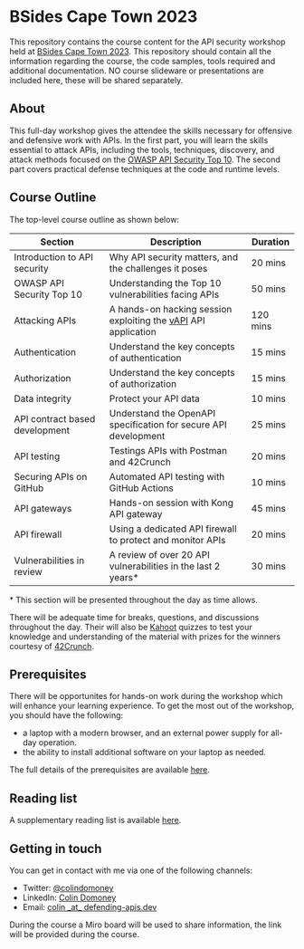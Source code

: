 # BSides Cape Town 2023

This repository contains the course content for the API security workshop held at [BSides Cape Town 2023](https://bsidescapetown.co.za/bsides-conf/2023). This repository should contain all the information regarding the course, the code samples, tools required and additional documentation. NO course slideware or presentations are included here, these will be shared separately.

## About

This full-day workshop gives the attendee the skills necessary for offensive and defensive work with APIs. In the first part, you will learn the skills essential to attack APIs, including the tools, techniques, discovery, and attack methods focused on the [OWASP API Security Top 10](https://owasp.org/API-Security/editions/2023/en/0x11-t10/). The second part covers practical defense techniques at the code and runtime levels.

## Course Outline
The top-level course outline as shown below:

| Section                  | Description                                                  | Duration |
|--------------------------|--------------------------------------------------------------|----------|
| Introduction to API security | Why API security matters, and the challenges it poses   | 20 mins |
| OWASP API Security Top 10  | Understanding the Top 10 vulnerabilities facing APIs  | 50 mins |
| Attacking APIs | A hands-on hacking session exploiting the [vAPI](https://github.com/roottusk/vapi) API application | 120 mins |
| Authentication | Understand the key concepts of authentication | 15 mins |
| Authorization | Understand the key concepts of authorization | 15 mins |
| Data integrity | Protect your API data  | 10 mins |
| API contract based development | Understand the OpenAPI specification for secure API development | 25 mins |
| API testing | Testings APIs with Postman and 42Crunch | 20 mins |
| Securing APIs on GitHub | Automated API testing with GitHub Actions | 10 mins |
| API gateways | Hands-on session with Kong API gateway | 45 mins |
| API firewall | Using a dedicated API firewall to protect and monitor APIs | 20 mins |
| Vulnerabilities in review  | A review of over 20 API vulnerabilities in the last 2 years* | 30 mins |

\* This section will be presented throughout the day as time allows.

There will be adequate time for breaks, questions, and discussions throughout the day. Their will also be [Kahoot](https://kahoot.com/) quizzes to test your knowledge and understanding of the material with prizes for the winners courtesy of [42Crunch](https://42crunch.com/).

## Prerequisites
There will be opportunites for hands-on work during the workshop which will enhance your learning experience. To get the most out of the workshop, you should have the following:
* a laptop with a modern browser, and an external power supply for all-day operation.
* the ability to install additional software on your laptop as needed.

The full details of the prerequisites are available [here](Prerequisites.md).

## Reading list
A supplementary reading list is available [here](Reading%20List.md).

## Getting in touch
You can get in contact with me via one of the following channels:
* Twitter: [@colindomoney](https://twitter.com/colindomoney)
* LinkedIn: [Colin Domoney](https://www.linkedin.com/in/colindomoney/)
* Email: [colin \_at\_ defending-apis.dev](mailto:colin@defending-apis.dev)

During the course a Miro board will be used to share information, the link will be provided during the course.